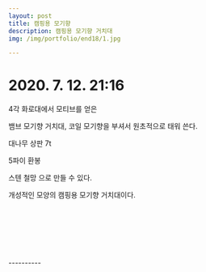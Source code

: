 ```yaml
---
layout: post
title: 캠핑용 모기향
description: 캠핑용 모기향 거치대
img: /img/portfolio/end18/1.jpg

---
```



# 2020. 7. 12. 21:16

4각 화로대에서 모티브를 얻은 

뱀브 모기향 거치대, 코일 모기향을 부셔서 원초적으로 태워 쓴다.

대나무 상판 7t

5파이 환봉

스텐 철망 으로 만들 수 있다.

개성적인 모양의 캠핑용 모기향 거치대이다.  


<div class="img_row">
<img class="col two" src="{{ site.baseurl }} /img/portfolio/end17/1.jpg" alt="" title="example image"/>
<img class="col one" src="{{ site.baseurl }} /img/portfolio/end17/2.jpg" alt="" title="example image"/>

</div>	
<div class="img_row">
<img class="col one" src="{{ site.baseurl }} /img/portfolio/end17/4.jpg" alt="" title="example image"/>
<img class="col two" src="{{ site.baseurl }} /img/portfolio/end17/5.jpg" alt="" title="example image"/>
<img class="col one" src="{{ site.baseurl }} /img/portfolio/end17/6.png" alt="" title="example image"/>
</div>	
<div class="img_row">
<img class="col one" src="{{ site.baseurl }} /img/portfolio/end17/7.jpg" alt="" title="example image"/>
<img class="col one" src="{{ site.baseurl }} /img/portfolio/end17/8.jpg" alt="" title="example image"/>
<img class="col one" src="{{ site.baseurl }} /img/portfolio/end17/9.png" alt="" title="example image"/>
</div>	
<div class="img_row">
<img class="col one" src="{{ site.baseurl }} /img/portfolio/end17/10.jpg" alt="" title="example image"/>
<img class="col one" src="{{ site.baseurl }} /img/portfolio/end17/11.jpg" alt="" title="example image"/>
<img class="col one" src="{{ site.baseurl }} /img/portfolio/end17/12.jpg" alt="" title="example image"/>
</div>	
<div class="img_row">
<img class="col one" src="{{ site.baseurl }} /img/portfolio/end17/13.jpg" alt="" title="example image"/>
<img class="col two" src="{{ site.baseurl }} /img/portfolio/end17/14.jpg" alt="" title="example image"/>

</div>	
<div class="img_row">
<img class="col one" src="{{ site.baseurl }} /img/portfolio/end17/3.jpg" alt="" title="example image"/>
<img class="col one" src="{{ site.baseurl }} /img/portfolio/end17/15.png" alt="" title="example image"/>
<img class="col one" src="{{ site.baseurl }} /img/portfolio/end17/16.png" alt="" title="example image"/>

</div>	
----------

